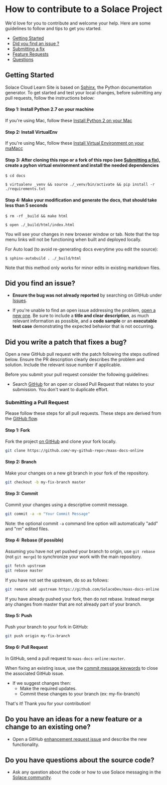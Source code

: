 # How to contribute to a Solace Project

We'd love for you to contribute and welcome your help. Here are some guidelines to follow and tips to get you started.


- [Getting Started](#getting_started)
- [Did you find an issue ?](#issue)
- [Submitting a fix](#submitting)
- [Feature Requests](#features)
- [Questions](#questions) 


## <a name="getting_started"> </a> Getting Started 
Solace Cloud Learn Site is based on [Sphinx](https://www.sphinx-doc.org/en/master/), the Python documentation generator. To get started and test your local changes, before submitting any pull requests, follow the instructions below:

#### Step 1: Install Python 2.7 on your machine
If you're using Mac, follow these [Install Python 2 on your Mac](https://docs.python-guide.org/starting/install/osx/)

#### Step 2: Install VirtualEnv
If you're using Mac, follow these [Install Virtual Environment on your maMacc](https://docs.python-guide.org/dev/virtualenvs/#virtualenvironments-ref)

#### Step 3: After cloning this repo or a fork of this repo (see [Submitting a fix](#submitting)), create a pyhon virtual environment and install the needed dependencies

`$ cd docs`

`$ virtualenv _venv && source ./_venv/bin/activate && pip install -r ./requirements.txt`

#### Step 4: Make your modification and generate the docs, that should take less than 5 seconds

`$ rm -rf _build && make html`

`$ open ./_build/html/index.html` 

You will see your changes in new browser window or tab. Note that the top menu links will not be functioning when built and deployed locally.

For Auto load (to avoid re-generating docs everytime you edit the source):

`$ sphinx-autobuild . ./_build/html`

Note that this method only works for minor edits in existing markdown files.

## <a name="issue"></a> Did you find an issue?

* **Ensure the bug was not already reported** by searching on GitHub under [Issues](https://github.com/SolaceDev/maas-docs-online/issues).

* If you're unable to find an open issue addressing the problem, [open a new one](https://github.com/SolaceDev/maas-docs-online/issues/new). Be sure to include a **title and clear description**, as much relevant information as possible, and a **code sample** or an **executable test case** demonstrating the expected behavior that is not occurring.

## <a name="submitting"></a> Did you write a patch that fixes a bug?

Open a new GitHub pull request with the patch following the steps outlined below. Ensure the PR description clearly describes the problem and solution. Include the relevant issue number if applicable.

Before you submit your pull request consider the following guidelines:

* Search [GitHub](https://github.com/SolaceDev/maas-docs-online) for an open or closed Pull Request
  that relates to your submission. You don't want to duplicate effort.

### Submitting a Pull Request

Please follow these steps for all pull requests. These steps are derived from the [GitHub flow](https://help.github.com/articles/github-flow/).

#### Step 1: Fork

Fork the project [on GitHub](https://github.com/SolaceDev/maas-docs-online) and clone your fork
locally.

```sh
git clone https://github.com/<my-github-repo>/maas-docs-online
```

#### Step 2: Branch

Make your changes on a new git branch in your fork of the repository.

```sh
git checkout -b my-fix-branch master
```

#### Step 3: Commit

Commit your changes using a descriptive commit message.

```sh
git commit -a -m "Your Commit Message"
```

Note: the optional commit `-a` command line option will automatically "add" and "rm" edited files.

#### Step 4: Rebase (if possible) 

Assuming you have not yet pushed your branch to origin, use `git rebase` (not `git merge`) to synchronize your work with the main
repository.

```sh
git fetch upstream
git rebase master
```

If you have not set the upstream, do so as follows:

```sh
git remote add upstream https://github.com/SolaceDev/maas-docs-online
```

If you have already pushed your fork, then do not rebase. Instead merge any changes from master that are not already part of your branch.

#### Step 5: Push

Push your branch to your fork in GitHub:

```sh
git push origin my-fix-branch
```

#### Step 6: Pull Request

In GitHub, send a pull request to `maas-docs-online:master`. 

When fixing an existing issue, use the [commit message keywords](https://help.github.com/articles/closing-issues-via-commit-messages/) to close the associated GitHub issue.

* If we suggest changes then:
  * Make the required updates.
  * Commit these changes to your branch (ex: my-fix-branch)

That's it! Thank you for your contribution!

## <a name="features"></a> **Do you have an ideas for a new feature or a change to an existing one?**

* Open a GitHub [enhancement request issue](https://github.com/SolaceDev/maas-docs-online/issues/new) and describe the new functionality.

##  <a name="questions"></a> Do you have questions about the source code?

* Ask any question about the code or how to use Solace messaging in the [Solace community](http://dev.solace.com/community/).
